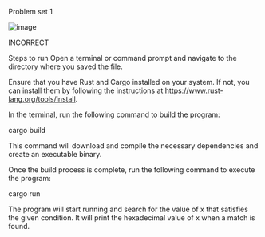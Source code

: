 Problem set 1

![image](https://github.com/Hemanthsneu/Cryptoset1/assets/114260562/bc7a6dbf-04db-45b5-ae42-1d4fbe47eda0)

INCORRECT

Steps to run
Open a terminal or command prompt and navigate to the directory where you saved the file.

Ensure that you have Rust and Cargo installed on your system. If not, you can install them by following the instructions at https://www.rust-lang.org/tools/install.

In the terminal, run the following command to build the program:

cargo build

This command will download and compile the necessary dependencies and create an executable binary.

Once the build process is complete, run the following command to execute the program:

cargo run

The program will start running and search for the value of x that satisfies the given condition. It will print the hexadecimal value of x when a match is found.
